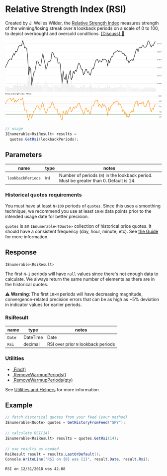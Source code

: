 ﻿# Relative Strength Index (RSI)

Created by J. Welles Wilder, the [Relative Strength Index](https://en.wikipedia.org/wiki/Relative_strength_index) measures strength of the winning/losing streak over `N` lookback periods on a scale of 0 to 100, to depict overbought and oversold conditions.  [[Discuss] :speech_balloon:](https://github.com/DaveSkender/Stock.Indicators/discussions/224 "Community discussion about this indicator")

![image](chart.png)

```csharp
// usage
IEnumerable<RsiResult> results =
  quotes.GetRsi(lookbackPeriods);  
```

## Parameters

| name | type | notes
| -- |-- |--
| `lookbackPeriods` | int | Number of periods (`N`) in the lookback period.  Must be greater than 0.  Default is 14.

### Historical quotes requirements

You must have at least `N+100` periods of `quotes`.  Since this uses a smoothing technique, we recommend you use at least `10×N` data points prior to the intended usage date for better precision.

`quotes` is an `IEnumerable<TQuote>` collection of historical price quotes.  It should have a consistent frequency (day, hour, minute, etc).  See [the Guide](../../docs/GUIDE.md) for more information.

## Response

```csharp
IEnumerable<RsiResult>
```

The first `N-1` periods will have `null` values since there's not enough data to calculate.  We always return the same number of elements as there are in the historical quotes.

:warning: **Warning**: The first `10×N` periods will have decreasing magnitude, convergence-related precision errors that can be as high as ~5% deviation in indicator values for earlier periods.

### RsiResult

| name | type | notes
| -- |-- |--
| `Date` | DateTime | Date
| `Rsi` | decimal | RSI over prior `N` lookback periods

### Utilities

- [.Find()](../../docs/UTILITIES.md#find-indicator-result-by-date)
- [.RemoveWarmupPeriods()](../../docs/UTILITIES.md#remove-warmup-periods)
- [.RemoveWarmupPeriods(qty)](../../docs/UTILITIES.md#remove-warmup-periods)

See [Utilities and Helpers](../../docs/UTILITIES.md#content) for more information.

## Example

```csharp
// fetch historical quotes from your feed (your method)
IEnumerable<Quote> quotes = GetHistoryFromFeed("SPY");

// calculate RSI(14)
IEnumerable<RsiResult> results = quotes.GetRsi(14);

// use results as needed
RsiResult result = results.LastOrDefault();
Console.WriteLine("RSI on {0} was {1}", result.Date, result.Rsi);
```

```bash
RSI on 12/31/2018 was 42.08
```
